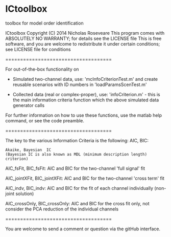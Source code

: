 ICtoolbox
====================================

toolbox for model order identification

ICtoolbox  Copyright (C) 2014 Nicholas Roseveare
    This program comes with ABSOLUTELY NO WARRANTY; for details see the LICENSE file
    This is free software, and you are welcome to redistribute it
    under certain conditions; see LICENSE file for conditions

====================================

For out-of-the-box functionality on

 - Simulated two-channel data, use: 'mcInfoCriterionTest.m' and create reusable scenarios with ID numbers in 'loadParamsScenTest.m'
 
 - Collected data (real or complex-proper), use: 'infoCriterion.m' - this is the main information criteria function which the above simulated data generator calls
 
For further information on how to use these functions, use the matlab help command, or see the code preamble.

====================================

The key to the various Information Criteria is the following:
AIC, BIC:

	Akaike, Bayesian  IC
	(Bayesian IC is also known as MDL (minimum description length) criterion)

AIC_fsFit, BIC_fsFit:
	AIC and BIC for the two-channel 'full signal' fit

AIC_jointXFit, BIC_jointXFit:
	AIC and BIC for the two-channel 'cross term' fit

AIC_indv, BIC_indv:
	AIC and BIC for the fit of each channel individually (non-joint solution)

AIC_crossOnly, BIC_crossOnly: 
	AIC and BIC for the cross fit only, not consider the PCA reduction of the individual channels

====================================

You are welcome to send a comment or question via the gitHub interface.
